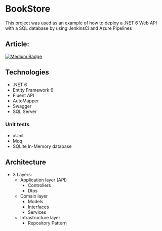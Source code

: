 # BookStore
This project was used as an example of how to deploy a .NET 6 Web API with a SQL database by using JenkinsCi and Azure Pipelines

## Article:

[![Medium Badge](https://img.shields.io/badge/-Medium-black?style=flat-square&logo=Medium&logoColor=white&link=https://henriquesd.medium.com/deploying-a-net-6-web-api-and-a-sql-database-with-azure-pipelines-585e2e18a463)](https://henriquesd.medium.com/deploying-a-net-6-web-api-and-a-sql-database-with-azure-pipelines-585e2e18a463)

## Technologies
- .NET 6
- Entity Framework 6
- Fluent API
- AutoMapper
- Swagger
- SQL Server

### Unit tests
- xUnit
- Moq
- SQLite In-Memory database

## Architecture
- 3 Layers:
  - Application layer (API)
    - Controllers
    - Dtos
  - Domain layer
    - Models
    - Interfaces
    - Services
  - Infrastructure layer
    - Repository Pattern
